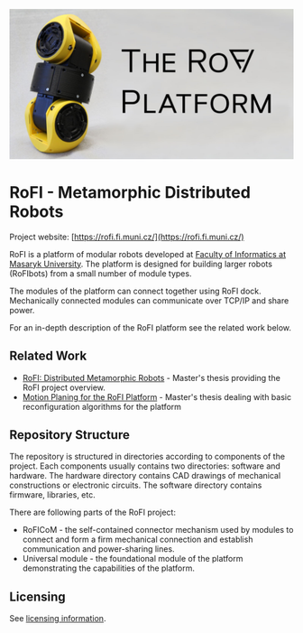 ![Header](media/header.jpg)

# RoFI - Metamorphic Distributed Robots

Project website: [https://rofi.fi.muni.cz/](https://rofi.fi.muni.cz/)

RoFI is a platform of modular robots developed at [Faculty of Informatics at
Masaryk University](https://fi.muni.cz/). The platform is designed for building
larger robots (RoFIbots) from a small number of module types.

The modules of the platform can connect together using RoFI dock. Mechanically
connected modules can communicate over TCP/IP and share power.

For an in-depth description of the RoFI platform see the related work below.

## Related Work

- [RoFI: Distributed Metamorphic Robots](https://is.muni.cz/th/y1s7e/) -
  Master's thesis providing the RoFI project overview.
- [Motion Planing for the RoFI Platform](https://is.muni.cz/th/w7y7w/) -
  Master's thesis dealing with basic reconfiguration algorithms for the platform

## Repository Structure

The repository is structured in directories according to components of the
project. Each components usually contains two directories: software and
hardware. The hardware directory contains CAD drawings of mechanical
constructions or electronic circuits. The software directory contains
firmware, libraries, etc.

There are following parts of the RoFI project:

- RoFICoM - the self-contained connector mechanism used by modules to connect
  and form a firm mechanical connection and establish communication and
  power-sharing lines.
- Universal module - the foundational module of the platform demonstrating the
  capabilities of the platform.

## Licensing

See [licensing information](licence.md).


